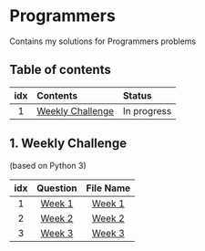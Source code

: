 # Programmers
Contains my solutions for Programmers problems

## Table of contents
|idx | Contents 																		 | Status	   | 
|:--:|:--------------------------------------------------------------------|:------------|
|1   | [Weekly Challenge](#1-weekly-challenge) 						 | In progress |

## 1. Weekly Challenge
(based on Python 3)

| idx |Question|File Name|
|:---:|:------:|:-------:|
|  1  |[Week 1](https://programmers.co.kr/learn/courses/30/lessons/82612) | [Week 1](https://github.com/Myeongjung/Programmers/blob/main/Weekly%20Challenge/Week%201.py) |
|  2  |[Week 2](https://programmers.co.kr/learn/courses/30/lessons/83201) | [Week 2](https://github.com/Myeongjung/Programmers/blob/main/Weekly%20Challenge/Week%202.py) |
|  3  |[Week 3](https://programmers.co.kr/learn/courses/30/lessons/83201) | [Week 3](https://github.com/Myeongjung/Programmers/blob/main/Weekly%20Challenge/Week%203.py) |
